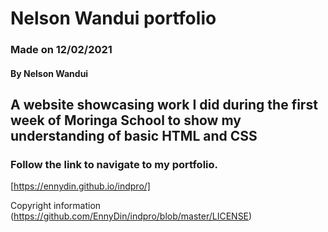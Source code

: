 # Nelson Wandui portfolio
### Made on 12/02/2021
#### By Nelson Wandui
## A website showcasing work I did during the first week of Moringa School to show my understanding of basic HTML and CSS
### Follow the link to navigate to my portfolio.
[https://ennydin.github.io/indpro/]

Copyright information (https://github.com/EnnyDin/indpro/blob/master/LICENSE)


